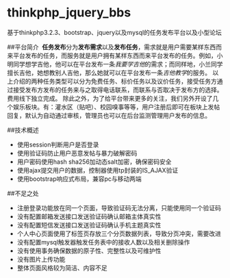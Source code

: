 # thinkphp_jquery_bbs
基于thinkphp3.2.3、bootstrap、jquery以及mysql的任务发布平台以及小型论坛

##平台简介
 **任务发布**分为**发布需求**以及**发布任务**，需求就是用户需要某样东西而来平台发布的任务，而服务就是用户拥有某样东西而来平台发布的任务。例如，小明同学想学吉他，他可以在平台发布一条*我要学吉他*的需求；而同样地，小兰同学擅长吉他，她想教别人吉他，那么她就可以在平台发布一条*吉他教学*的服务。
 以上介绍的两种任务类型可以分为免费任务、标价任务以及议价任务，接受任务方通过接受发布方发布的任务来与之取得电话联系，而联系与否取决于发布方的选择。费用线下独立完成。
 除此之外，为了给平台带来更多的关注，我们另外开设了几个娱乐板块。有：灌水区（贴吧）、校园嗅事等等，用户注册后即可在板块上发帖回复，默认为自动通过审核，管理员也可以在后台监测管理用户发布的信息。
 
##技术概述
 * 使用session判断用户是否登录
 * 使用验证码防止用户恶意发帖与暴力破解密码
 * 用户密码使用hash sha256加动态salt加密，确保密码安全
 * 使用ajax提交用户的数据，控制器使用tp封装的IS_AJAX验证
 * 使用bootstrap响应式布局，兼容pc与移动两端


##不足之处
 * 注册登录功能放在同一个页面，导致验证码无法分离，只能使用同一个验证码
 * 没有配置邮箱发送接口发送验证码确认邮箱主体真实性
 * 没有配置短信发送接口发送验证码确认手机主题真实性
 * 个人中心页面使用了标签页存放三个分页数据列表，导致分页冲突，需要改进
 * 没有配置mysql触发器触发任务表中的接收人数以及相关删除操作
 * 没有使用事务确保数据的原子性、完整性以及可维护性
 * 没有图片上传功能
 * 整体页面风格较为简洁、内容不足
 

